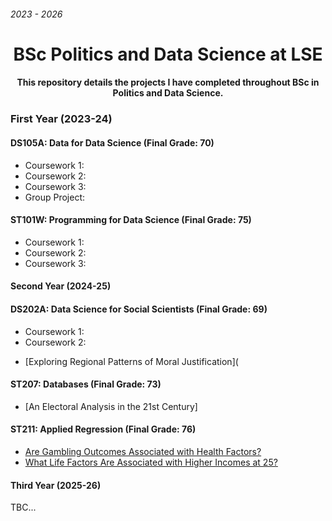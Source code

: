 ###### 2023 - 2026
<h1 align="center"><strong>BSc Politics and Data Science at LSE</strong></h1>
<h4 align="center">This repository details the projects I have completed throughout BSc in Politics and Data Science.</h4>

### First Year (2023-24)
#### DS105A: Data for Data Science (Final Grade: 70)
* Coursework 1:
* Coursework 2:
* Coursework 3:
* Group Project:


#### ST101W: Programming for Data Science (Final Grade: 75)
* Coursework 1:
* Coursework 2:
* Coursework 3:

#### Second Year (2024-25)
#### DS202A: Data Science for Social Scientists (Final Grade: 69)
* Coursework 1:
* Coursework 2:
- [Exploring Regional Patterns of Moral Justification](


#### ST207: Databases (Final Grade: 73)
- [An Electoral Analysis in the 21st Century]

#### ST211: Applied Regression (Final Grade: 76)
- [Are Gambling Outcomes Associated with Health Factors?](https://github.com/victoriaelizabethdent/LSE-Undergraduate-Coursework/tree/main/2nd%20Year%20(2024-25)/ST211:%20Applied%20Regression/Are%20Gambling%20Outcomes%20Associated%20with%20Health%20Factors%3F)
- [What Life Factors Are Associated with Higher Incomes at 25?](https://github.com/victoriaelizabethdent/LSE-Undergraduate-Coursework/tree/main/2nd%20Year%20(2024-25)/ST211:%20Applied%20Regression/What%20Life%20Factors%20Are%20Associated%20with%20Higher%20Incomes%20at%2025%3F)

#### Third Year (2025-26)
TBC...
